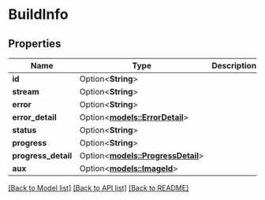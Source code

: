 # BuildInfo

## Properties

Name | Type | Description | Notes
------------ | ------------- | ------------- | -------------
**id** | Option<**String**> |  | [optional]
**stream** | Option<**String**> |  | [optional]
**error** | Option<**String**> |  | [optional]
**error_detail** | Option<[**models::ErrorDetail**](ErrorDetail.md)> |  | [optional]
**status** | Option<**String**> |  | [optional]
**progress** | Option<**String**> |  | [optional]
**progress_detail** | Option<[**models::ProgressDetail**](ProgressDetail.md)> |  | [optional]
**aux** | Option<[**models::ImageId**](ImageID.md)> |  | [optional]

[[Back to Model list]](../README.md#documentation-for-models) [[Back to API list]](../README.md#documentation-for-api-endpoints) [[Back to README]](../README.md)



